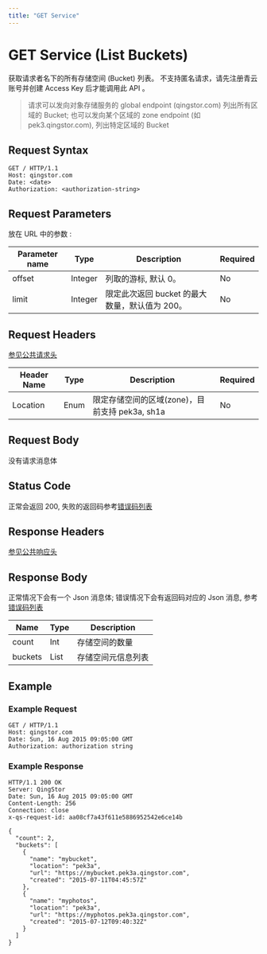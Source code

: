 ```yaml
---
title: "GET Service"
---
```


# GET Service (List Buckets)

获取请求者名下的所有存储空间 (Bucket) 列表。 不支持匿名请求，请先注册青云账号并创建 Access Key 后才能调用此 API 。

> 请求可以发向对象存储服务的 global endpoint (qingstor.com) 列出所有区域的 Bucket; 也可以发向某个区域的 zone endpoint (如 pek3.qingstor.com), 列出特定区域的 Bucket

## Request Syntax

```http
GET / HTTP/1.1
Host: qingstor.com
Date: <date>
Authorization: <authorization-string>
```

## Request Parameters

放在 URL 中的参数 :

| Parameter name | Type | Description | Required |
| --- | --- | --- | --- |
| offset | Integer | 列取的游标, 默认 0。| No |
| limit | Integer | 限定此次返回 bucket 的最大数量，默认值为 200。| No |


## Request Headers

[参见公共请求头](../../common_header#请求头字段-request-header)

| Header Name | Type | Description | Required |
| --- | --- | --- | --- |
| Location | Enum | 限定存储空间的区域(zone)，目前支持 pek3a, sh1a | No |

## Request Body

没有请求消息体

## Status Code

正常会返回 200,  失败的返回码参考[错误码列表](../../error_code/)


## Response Headers

[参见公共响应头](../../common_header#响应头字段-request-header)

## Response Body

正常情况下会有一个 Json 消息体; 错误情况下会有返回码对应的 Json 消息, 参考[错误码列表](../../error_code/)

| Name | Type | Description |
| --- | --- | --- |
| count | Int | 存储空间的数量 |
| buckets | List | 存储空间元信息列表 |

## Example

### Example Request

```http
GET / HTTP/1.1
Host: qingstor.com
Date: Sun, 16 Aug 2015 09:05:00 GMT
Authorization: authorization string
```

### Example Response

```http
HTTP/1.1 200 OK
Server: QingStor
Date: Sun, 16 Aug 2015 09:05:00 GMT
Content-Length: 256
Connection: close
x-qs-request-id: aa08cf7a43f611e5886952542e6ce14b

{
  "count": 2,
  "buckets": [
    {
      "name": "mybucket",
      "location": "pek3a",
      "url": "https://mybucket.pek3a.qingstor.com",
      "created": "2015-07-11T04:45:57Z"
    },
    {
      "name": "myphotos",
      "location": "pek3a",
      "url": "https://myphotos.pek3a.qingstor.com",
      "created": "2015-07-12T09:40:32Z"
    }
  ]
}
```
